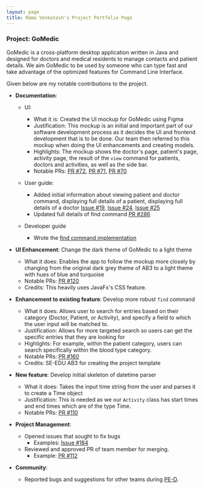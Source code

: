 ```yaml
---
layout: page
title: Rama Venkatesh's Project Portfolio Page
---
```

### Project: GoMedic

GoMedic is a cross-platform desktop application written in Java and designed for doctors and medical residents to manage contacts and patient details.
We aim GoMedic to be used by someone who can type fast and take advantage of the optimized features for
Command Line Interface.

Given below are my notable contributions to the project.
* **Documentation**:
    * UI:
        * What it is: Created the UI mockup for GoMedic using Figma
        * Justification: This mockup is an initial and important part of our software development
          process as it decides the UI and frontend development that is to be done. Our team then 
          referred to this mockup when doing the UI enhancements and creating models. 
        * Highlights: The mockup shows the doctor's
          page, patient's page, activity page, the result of the ```view``` command for
          patients, doctors and activities, as well as the side bar.
        * Notable PRs: [PR #72](https://github.com/AY2122S1-CS2103T-T15-1/tp/pull/72),
          [PR #71](https://github.com/AY2122S1-CS2103T-T15-1/tp/pull/71),
          [PR #70](https://github.com/AY2122S1-CS2103T-T15-1/tp/pull/70)
      
    * User guide:
      * Added initial information about viewing patient and doctor command, displaying
      full details of a patient, displaying full details of a doctor 
        [Issue #19](https://github.com/AY2122S1-CS2103T-T15-1/tp/issues/19),
        [Issue #24](https://github.com/AY2122S1-CS2103T-T15-1/tp/issues/24),
        [Issue #25](https://github.com/AY2122S1-CS2103T-T15-1/tp/issues/25)
      * Updated full details of find command 
        [PR #286](https://github.com/AY2122S1-CS2103T-T15-1/tp/pull/286)
        
    * Developer guide
      * Wrote the [find command implementation](https://github.com/AY2122S1-CS2103T-T15-1/tp/pull/286)


* **UI Enhancement**: Change the dark theme of GoMedic to a light theme
    * What it does: Enables the app to follow the mockup more closely by changing from the 
      original dark grey theme of AB3 to a light theme with hues of blue and turquoise
    * Notable PRs: [PR #120](https://github.com/AY2122S1-CS2103T-T15-1/tp/pull/120)
    * Credits: This heavily uses JavaFx's CSS feature. 
    
* **Enhancement to existing feature**: Develop more robust ```find``` command
  * What it does: Allows user to search for entries based on their category (Doctor, Patient, or Activity),
    and specify a field to which the user input will be matched to. 
  * Justification: Allows for more targeted search so users can get the specific entries
    that they are looking for
  * Highlights: For example, within the patient category, users can search specifically
    within the blood type category. 
  * Notable PRs: [PR #160](https://github.com/AY2122S1-CS2103T-T15-1/tp/pull/160)
  * Credits: SE-EDU AB3 for creating the project template
    
* **New feature**: Develop initial skeleton of datetime parser
    * What it does: Takes the input time string from the user and parses it
      to create a Time object
    * Justification: This is needed as we our ```Activity``` class has start times and end times
      which are of the type Time.  
    * Notable PRs: [PR #110](https://github.com/AY2122S1-CS2103T-T15-1/tp/pull/110)

* **Project Management**: 
  * Opened issues that sought to fix bugs
    * Examples: [Issue #184](https://github.com/AY2122S1-CS2103T-T15-1/tp/issues/184)
  * Reviewed and approved PR of team member for merging. 
    * Example: [PR #112](https://github.com/AY2122S1-CS2103T-T15-1/tp/pull/112)
    
* **Community**: 
   * Reported bugs and suggestions for other teams during [PE-D](https://github.com/ramaven/ped). 

